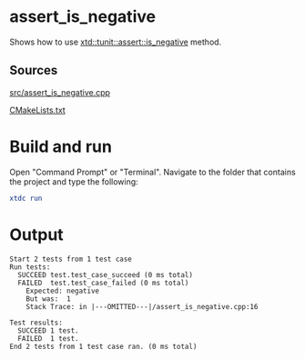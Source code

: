 # assert_is_negative

Shows how to use [xtd::tunit::assert::is_negative](../../../../src/xtd.tunit/include/xtd/assert.h) method.

## Sources

[src/assert_is_negative.cpp](src/assert_is_negative.cpp)

[CMakeLists.txt](CMakeLists.txt)

# Build and run

Open "Command Prompt" or "Terminal". Navigate to the folder that contains the project and type the following:

```cmake
xtdc run
```

# Output

```
Start 2 tests from 1 test case
Run tests:
  SUCCEED test.test_case_succeed (0 ms total)
  FAILED  test.test_case_failed (0 ms total)
    Expected: negative
    But was:  1
    Stack Trace: in |---OMITTED---|/assert_is_negative.cpp:16

Test results:
  SUCCEED 1 test.
  FAILED  1 test.
End 2 tests from 1 test case ran. (0 ms total)
```
